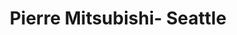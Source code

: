---
title: "Pierre Mitsubishi- Seattle"
url: /seattle/pierre-mitsubishi-seattle/
shop: car repair
---